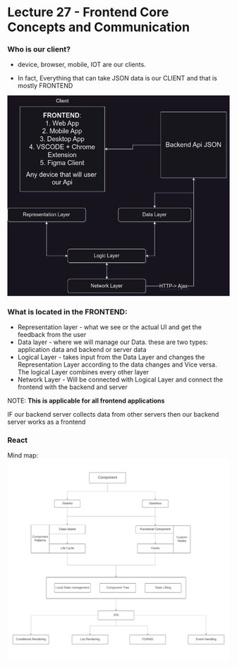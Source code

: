 # Lecture 27 - Frontend Core Concepts and Communication

### Who is our client?

- device, browser, mobile, IOT are our clients.

- In fact, Everything that can take JSON data is our CLIENT and that is mostly FRONTEND

![Structure-diagram](./structure_diagram.png)

### What is located in the FRONTEND:

- Representation layer - what we see or the actual UI and get the feedback from the user
- Data layer -  where we will manage our Data. these are two types: application data and backend or server data
- Logical Layer - takes input from the Data Layer and changes the Representation Layer according to the data changes and Vice versa. The logical Layer combines every other layer
- Network Layer - Will be connected with Logical Layer and connect the frontend with the backend and server

NOTE: **This is applicable for all frontend applications**

IF our backend server collects data from other servers then our backend server works as a frontend

### React
Mind map:
![Structure-diagram](./react.png)